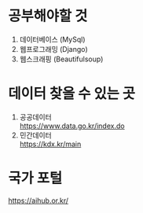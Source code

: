 # 공부해야할 것
1. 데이터베이스 (MySql) </br>
2. 웹프로그래밍 (Django)</br>
3. 웹스크래핑 (Beautifulsoup) </br>

# 데이터 찾을 수 있는 곳
1. 공공데이터<br>
https://www.data.go.kr/index.do<br>
2. 민간데이터<br>
https://kdx.kr/main<br>

# 국가 포털
https://aihub.or.kr/

